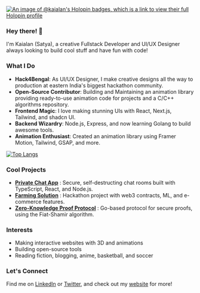 [![An image of @kaialan's Holopin badges, which is a link to view their full Holopin profile](https://holopin.me/kaialan)](https://holopin.io/@kaialan)

### Hey there! 👋

I'm Kaialan (Satya), a creative Fullstack Developer and UI/UX Designer always looking to build cool stuff and have fun with code!

### What I Do
- **Hack4Bengal**: As UI/UX Designer, I make creative designs all the way to production at eastern India's biggest hackathon community.
- **Open-Source Contributor**: Building and Maintaining an animation library providing ready-to-use animation code for projects and a C/C++ algorithms repository.
- **Frontend Magic**: I love making stunning UIs with React, Next.js, Tailwind, and shadcn UI.
- **Backend Wizardry**: Node.js, Express, and now learning Golang to build awesome tools.
- **Animation Enthusiast**: Created an animation library using Framer Motion, Tailwind, GSAP, and more.

[![Top Langs](https://github-readme-stats.vercel.app/api/top-langs/?username=KaiAlan&layout=compact)](https://github.com/KaiAlan/github-readme-stats)

### Cool Projects
- **[Private Chat App](https://chit-chat-umber.vercel.app/)** : Secure, self-destructing chat rooms built with TypeScript, React, and Node.js.
- **[Farming Solution](https://devfolio.co/projects/cropinsightx-7bd7)** : Hackathon project with web3 contracts, ML, and e-commerce features.
- **[Zero-Knowledge Proof Protocol](https://replit.com/@KaiAlan/zkp-protocol#README.md)** : Go-based protocol for secure proofs, using the Fiat-Shamir algorithm.

### Interests
- Making interactive websites with 3D and animations
- Building open-source tools
- Reading fiction, blogging, anime, basketball, and soccer

### Let's Connect
Find me on [LinkedIn](https://linkedin.com/in/kaialan) or [Twitter](https://twitter.com/kaialan), and check out my [website](https://kaialan.dev) for more!


<!---
KaiAlan/KaiAlan is a ✨ special ✨ repository because its `README.md` (this file) appears on your GitHub profile.
You can click the Preview link to take a look at your changes.
--->
